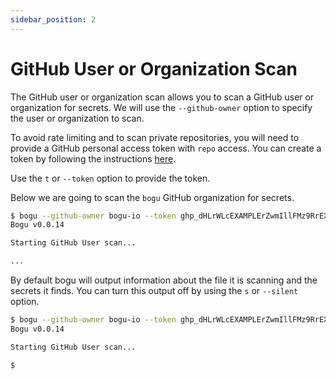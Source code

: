 ```yaml
---
sidebar_position: 2
---
```


# GitHub User or Organization Scan

The GitHub user or organization scan allows you to scan a GitHub user or organization for secrets. We will use the `--github-owner` option to specify the user or organization to scan.

To avoid rate limiting and to scan private repositories, you will need to provide a GitHub personal access token with `repo` access. You can create a token by following the instructions [here](https://docs.github.com/en/github/authenticating-to-github/creating-a-personal-access-token).

Use the `t` or `--token` option to provide the token.

Below we are going to scan the `bogu` GitHub organization for secrets.

```bash
$ bogu --github-owner bogu-io --token ghp_dHLrWLcEXAMPLErZwmIllFMz9RrEXAMPLErV
Bogu v0.0.14

Starting GitHub User scan...

...
```

By default bogu will output information about the file it is scanning and the secrets it finds. You can turn this output off by using the `s` or `--silent` option.

```bash
$ bogu --github-owner bogu-io --token ghp_dHLrWLcEXAMPLErZwmIllFMz9RrEXAMPLErV -s
Bogu v0.0.14

Starting GitHub User scan...

$
```
